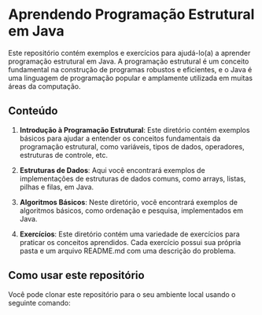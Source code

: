 # Aprendendo Programação Estrutural em Java

Este repositório contém exemplos e exercícios para ajudá-lo(a) a aprender programação estrutural em Java. A programação estrutural é um conceito fundamental na construção de programas robustos e eficientes, e o Java é uma linguagem de programação popular e amplamente utilizada em muitas áreas da computação.

## Conteúdo

1. **Introdução à Programação Estrutural**: Este diretório contém exemplos básicos para ajudar a entender os conceitos fundamentais da programação estrutural, como variáveis, tipos de dados, operadores, estruturas de controle, etc.

2. **Estruturas de Dados**: Aqui você encontrará exemplos de implementações de estruturas de dados comuns, como arrays, listas, pilhas e filas, em Java.

3. **Algoritmos Básicos**: Neste diretório, você encontrará exemplos de algoritmos básicos, como ordenação e pesquisa, implementados em Java.

4. **Exercícios**: Este diretório contém uma variedade de exercícios para praticar os conceitos aprendidos. Cada exercício possui sua própria pasta e um arquivo README.md com uma descrição do problema.

## Como usar este repositório

Você pode clonar este repositório para o seu ambiente local usando o seguinte comando:

